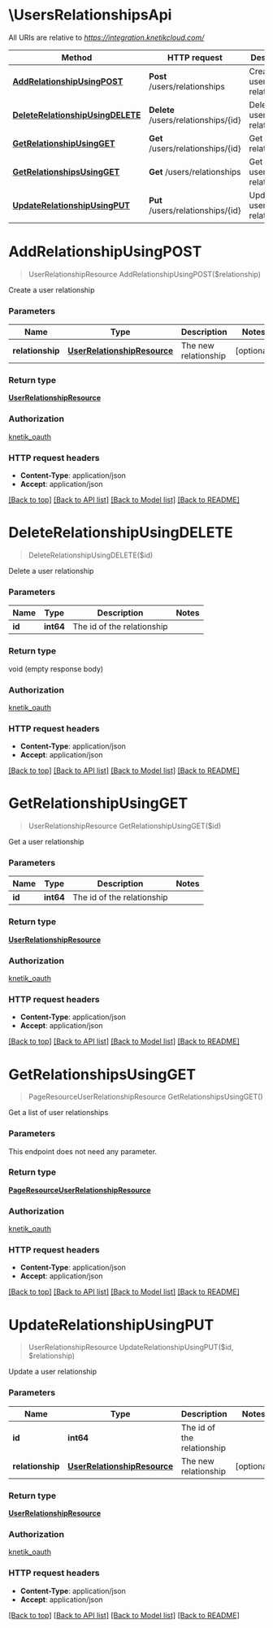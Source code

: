 # \UsersRelationshipsApi

All URIs are relative to *https://integration.knetikcloud.com/*

Method | HTTP request | Description
------------- | ------------- | -------------
[**AddRelationshipUsingPOST**](UsersRelationshipsApi.md#AddRelationshipUsingPOST) | **Post** /users/relationships | Create a user relationship
[**DeleteRelationshipUsingDELETE**](UsersRelationshipsApi.md#DeleteRelationshipUsingDELETE) | **Delete** /users/relationships/{id} | Delete a user relationship
[**GetRelationshipUsingGET**](UsersRelationshipsApi.md#GetRelationshipUsingGET) | **Get** /users/relationships/{id} | Get a user relationship
[**GetRelationshipsUsingGET**](UsersRelationshipsApi.md#GetRelationshipsUsingGET) | **Get** /users/relationships | Get a list of user relationships
[**UpdateRelationshipUsingPUT**](UsersRelationshipsApi.md#UpdateRelationshipUsingPUT) | **Put** /users/relationships/{id} | Update a user relationship


# **AddRelationshipUsingPOST**
> UserRelationshipResource AddRelationshipUsingPOST($relationship)

Create a user relationship


### Parameters

Name | Type | Description  | Notes
------------- | ------------- | ------------- | -------------
 **relationship** | [**UserRelationshipResource**](UserRelationshipResource.md)| The new relationship | [optional] 

### Return type

[**UserRelationshipResource**](UserRelationshipResource.md)

### Authorization

[knetik_oauth](../README.md#knetik_oauth)

### HTTP request headers

 - **Content-Type**: application/json
 - **Accept**: application/json

[[Back to top]](#) [[Back to API list]](../README.md#documentation-for-api-endpoints) [[Back to Model list]](../README.md#documentation-for-models) [[Back to README]](../README.md)

# **DeleteRelationshipUsingDELETE**
> DeleteRelationshipUsingDELETE($id)

Delete a user relationship


### Parameters

Name | Type | Description  | Notes
------------- | ------------- | ------------- | -------------
 **id** | **int64**| The id of the relationship | 

### Return type

void (empty response body)

### Authorization

[knetik_oauth](../README.md#knetik_oauth)

### HTTP request headers

 - **Content-Type**: application/json
 - **Accept**: application/json

[[Back to top]](#) [[Back to API list]](../README.md#documentation-for-api-endpoints) [[Back to Model list]](../README.md#documentation-for-models) [[Back to README]](../README.md)

# **GetRelationshipUsingGET**
> UserRelationshipResource GetRelationshipUsingGET($id)

Get a user relationship


### Parameters

Name | Type | Description  | Notes
------------- | ------------- | ------------- | -------------
 **id** | **int64**| The id of the relationship | 

### Return type

[**UserRelationshipResource**](UserRelationshipResource.md)

### Authorization

[knetik_oauth](../README.md#knetik_oauth)

### HTTP request headers

 - **Content-Type**: application/json
 - **Accept**: application/json

[[Back to top]](#) [[Back to API list]](../README.md#documentation-for-api-endpoints) [[Back to Model list]](../README.md#documentation-for-models) [[Back to README]](../README.md)

# **GetRelationshipsUsingGET**
> PageResourceUserRelationshipResource GetRelationshipsUsingGET()

Get a list of user relationships


### Parameters
This endpoint does not need any parameter.

### Return type

[**PageResourceUserRelationshipResource**](PageResource«UserRelationshipResource».md)

### Authorization

[knetik_oauth](../README.md#knetik_oauth)

### HTTP request headers

 - **Content-Type**: application/json
 - **Accept**: application/json

[[Back to top]](#) [[Back to API list]](../README.md#documentation-for-api-endpoints) [[Back to Model list]](../README.md#documentation-for-models) [[Back to README]](../README.md)

# **UpdateRelationshipUsingPUT**
> UserRelationshipResource UpdateRelationshipUsingPUT($id, $relationship)

Update a user relationship


### Parameters

Name | Type | Description  | Notes
------------- | ------------- | ------------- | -------------
 **id** | **int64**| The id of the relationship | 
 **relationship** | [**UserRelationshipResource**](UserRelationshipResource.md)| The new relationship | [optional] 

### Return type

[**UserRelationshipResource**](UserRelationshipResource.md)

### Authorization

[knetik_oauth](../README.md#knetik_oauth)

### HTTP request headers

 - **Content-Type**: application/json
 - **Accept**: application/json

[[Back to top]](#) [[Back to API list]](../README.md#documentation-for-api-endpoints) [[Back to Model list]](../README.md#documentation-for-models) [[Back to README]](../README.md)

